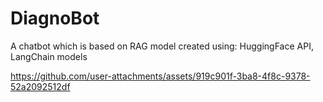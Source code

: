 # DiagnoBot
A chatbot which is based on RAG model created using:
HuggingFace API,
LangChain models


https://github.com/user-attachments/assets/919c901f-3ba8-4f8c-9378-52a2092512df

